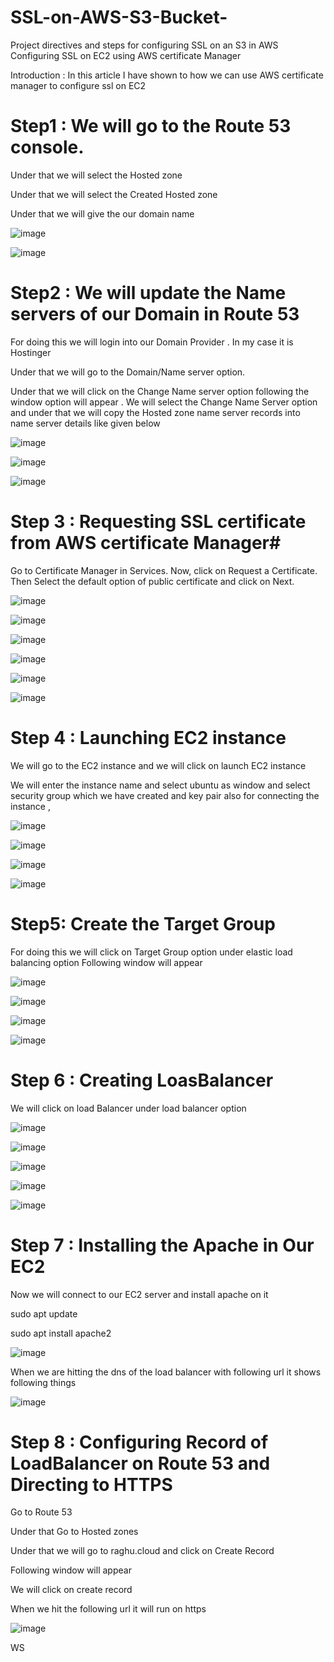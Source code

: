 # SSL-on-AWS-S3-Bucket-
Project directives and steps for configuring SSL on an S3 in AWS
Configuring SSL on EC2 using AWS certificate Manager


Introduction : In this article I have shown to how we can use AWS certificate manager to configure ssl on EC2

# Step1 : We will go to the Route 53 console.

Under that we will select the Hosted zone

Under that we will select the Created Hosted zone

Under that we will give the our domain name 

![image](https://github.com/Blass2000/SSL-on-AWS-S3-Bucket-/assets/89789502/09966562-bbc7-4b4f-83b5-f7953d7acb39)

![image](https://github.com/Blass2000/SSL-on-AWS-S3-Bucket-/assets/89789502/6352c0b2-ee44-4e1f-bcc7-434364cc79ba)


# Step2 : We will update the Name servers of our Domain in Route 53

For doing this we will login into our Domain Provider . In my case it is Hostinger

Under that we will go to the Domain/Name server option.

Under that we will click on the Change Name server option following the window option will appear . We will select the Change Name Server option and under that we will copy the Hosted zone name server records into name server details like given below

![image](https://github.com/Blass2000/SSL-on-AWS-S3-Bucket-/assets/89789502/959328ec-ff21-4a21-bb85-b299da8b2bf5)

![image](https://github.com/Blass2000/SSL-on-AWS-S3-Bucket-/assets/89789502/aae52787-4f90-4af1-bf65-e9d1275ac423)

![image](https://github.com/Blass2000/SSL-on-AWS-S3-Bucket-/assets/89789502/73ca128e-e401-4506-929e-720ccfbf3396)


# Step 3 : Requesting SSL certificate from AWS certificate Manager#

Go to Certificate Manager in Services. Now, click on Request a Certificate. Then Select the default option of public certificate and click on Next.


![image](https://github.com/Blass2000/SSL-on-AWS-S3-Bucket-/assets/89789502/d1470cbc-c568-4c30-975d-58595f9c4192)

![image](https://github.com/Blass2000/SSL-on-AWS-S3-Bucket-/assets/89789502/e5cbedd1-94de-41f7-b1b5-61fad1a60fd0)

![image](https://github.com/Blass2000/SSL-on-AWS-S3-Bucket-/assets/89789502/f80513e2-b921-47fe-9f22-5bbe250569e4)

![image](https://github.com/Blass2000/SSL-on-AWS-S3-Bucket-/assets/89789502/5ae903ed-69b0-4535-a039-c6a85400c74f)

![image](https://github.com/Blass2000/SSL-on-AWS-S3-Bucket-/assets/89789502/18a222e5-ccdd-4b21-baa8-79b8d53280c5)

![image](https://github.com/Blass2000/SSL-on-AWS-S3-Bucket-/assets/89789502/2b1bfca0-ee02-4e77-b979-0c2f8f28bf01)

# Step 4 : Launching EC2 instance

We will go to the EC2 instance and we will click on launch EC2 instance

We will enter the instance name and select ubuntu as window and select security group which we have created and key pair also for connecting the instance ,

![image](https://github.com/Blass2000/SSL-on-AWS-S3-Bucket-/assets/89789502/edd93714-190e-4334-b2e8-37046430f41a)

![image](https://github.com/Blass2000/SSL-on-AWS-S3-Bucket-/assets/89789502/4ee1c23b-0f02-493c-9788-f31114244f57)

![image](https://github.com/Blass2000/SSL-on-AWS-S3-Bucket-/assets/89789502/dea5663c-d501-4401-97f8-f96b9440b1e1)

![image](https://github.com/Blass2000/SSL-on-AWS-S3-Bucket-/assets/89789502/fec1044e-696b-451d-ae57-7e27d7121395)

# Step5: Create the Target Group 

For doing this we will click on Target Group option under elastic load balancing option Following window will appear

![image](https://github.com/Blass2000/SSL-on-AWS-S3-Bucket-/assets/89789502/0e1c4a0a-6ad1-48f5-b4dd-d88e0d7fca8d)

![image](https://github.com/Blass2000/SSL-on-AWS-S3-Bucket-/assets/89789502/e861c105-d0ae-4dc5-8e23-6140a52fbf88)

![image](https://github.com/Blass2000/SSL-on-AWS-S3-Bucket-/assets/89789502/b6695578-f67a-41ae-93c1-def7a60cad2c)


![image](https://github.com/Blass2000/SSL-on-AWS-S3-Bucket-/assets/89789502/384ee628-6776-4f06-9cab-80dc17e7856c)

# Step 6 : Creating LoasBalancer

We will click on load Balancer under load balancer option

![image](https://github.com/Blass2000/SSL-on-AWS-S3-Bucket-/assets/89789502/dbacaa2d-2d3c-4610-82fa-23edc1c0960f)


![image](https://github.com/Blass2000/SSL-on-AWS-S3-Bucket-/assets/89789502/59800086-9cce-432e-8307-61cfe3d9e5fa)


![image](https://github.com/Blass2000/SSL-on-AWS-S3-Bucket-/assets/89789502/12e9d60e-ad8f-490b-9292-6fed4bca926d)

![image](https://github.com/Blass2000/SSL-on-AWS-S3-Bucket-/assets/89789502/3ea00e0a-4bfe-4909-ba62-249d66f29702)


![image](https://github.com/Blass2000/SSL-on-AWS-S3-Bucket-/assets/89789502/c12a9b6a-2e2d-4258-97ce-3a4238c68480)


# Step 7 : Installing the Apache in Our EC2

Now we will connect to our EC2 server and install apache on it

sudo apt update

sudo apt install apache2


![image](https://github.com/Blass2000/SSL-on-AWS-S3-Bucket-/assets/89789502/0bf46f04-d51b-4b39-9f5d-2ef14446caa8)

When we are hitting the dns of the load balancer with following url it shows following things

![image](https://github.com/Blass2000/SSL-on-AWS-S3-Bucket-/assets/89789502/0eaf8431-9615-43ce-a8a8-e89ea07d4026)

# Step 8 : Configuring Record of LoadBalancer on Route 53 and Directing to HTTPS

Go to Route 53

Under that Go to Hosted zones

Under that we will go to raghu.cloud and click on Create Record

Following window will appear

We will click on create record

When we hit the following url it will run on https

![image](https://github.com/Blass2000/SSL-on-AWS-S3-Bucket-/assets/89789502/9c300651-e1e4-4f3b-9121-09e92680d947)

WS
